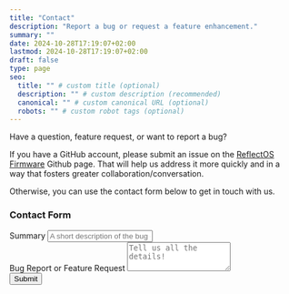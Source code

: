 ```yaml
---
title: "Contact"
description: "Report a bug or request a feature enhancement."
summary: ""
date: 2024-10-28T17:19:07+02:00
lastmod: 2024-10-28T17:19:07+02:00
draft: false
type: page
seo:
  title: "" # custom title (optional)
  description: "" # custom description (recommended)
  canonical: "" # custom canonical URL (optional)
  robots: "" # custom robot tags (optional)
---
```


Have a question, feature request, or want to report a bug?

If you have a GitHub account, please submit an issue on the [ReflectOS Firmware](https://github.com/Reflect-OS/firmware/issues) Github page.  That will help us address it more quickly and in a way that fosters greater collaboration/conversation.

Otherwise, you can use the contact form below to get in touch with us.

### Contact Form

<form action="https://formsubmit.co/034929d9bb09fd61a90b0abe43ea57ef" method="POST">
  <input type="hidden" name="_next" value="https://reflect-os.github.io/thanks">
  <div class="mb-3">
    <label for="exampleFormControlInput1" class="form-label">
      Summary
    </label>
    <input
      type="text"
      class="form-control"
      id="exampleFormControlInput1"
      placeholder="A short description of the bug or feature request"
      name="_subject">
  </div>
  <div class="mb-3">
    <label for="exampleFormControlTextarea1" class="form-label">Bug Report or Feature Request</label>
    <textarea
      class="form-control"
      id="exampleFormControlTextarea1"
      rows="3"
      name="description"
      placeholder="Tell us all the details!"
     ></textarea>
  </div>
  <button type="submit" class="btn btn-primary">Submit</button>
</form>
